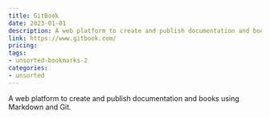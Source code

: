```yaml
---
title: GitBook
date: 2023-01-01
description: A web platform to create and publish documentation and books using Markdown and Git.
link: https://www.gitbook.com/
pricing: 
tags: 
- unsorted-bookmarks-2 
categories: 
- unsorted 
---
```


A web platform to create and publish documentation and books using Markdown and Git.
